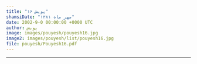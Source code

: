 ```yaml
---
title: "پویش ۱۶"
shamsiDate: "مهر ماه ۱۳۸۱"
date: 2002-9-0 00:00:00 +0000 UTC
author: پویش
image: images/pouyesh/pouyesh16.jpg
image2: images/pouyesh/list/pouyesh16.jpg
file: pouyesh/Pouyesh16.pdf
---
```


----
